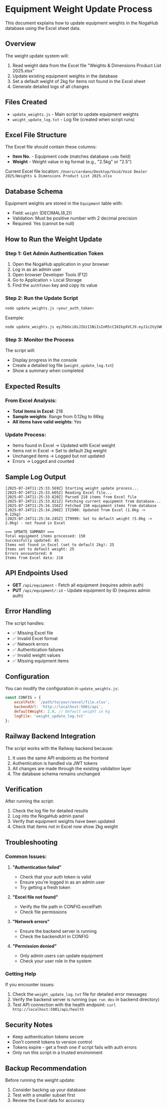 # Equipment Weight Update Process

This document explains how to update equipment weights in the NogaHub database using the Excel sheet data.

## Overview

The weight update system will:
1. Read weight data from the Excel file "Weights & Dimensions Product List 2025.xlsx"
2. Update existing equipment weights in the database
3. Set a default weight of 2kg for items not found in the Excel sheet
4. Generate detailed logs of all changes

## Files Created

- `update_weights.js` - Main script to update equipment weights
- `weight_update_log.txt` - Log file (created when script runs)

## Excel File Structure

The Excel file should contain these columns:
- **Item No.** - Equipment code (matches database `code` field)
- **Weight** - Weight value in kg format (e.g., "2.5kg" or "2.5")

Current Excel file location: `/Users/cardano/Desktop/Void/Void Dealer 2025/Weights & Dimensions Product List 2025.xlsx`

## Database Schema

Equipment weights are stored in the `Equipment` table with:
- Field: `weight` (DECIMAL(8,2))
- Validation: Must be positive number with 2 decimal precision
- Required: Yes (cannot be null)

## How to Run the Weight Update

### Step 1: Get Admin Authentication Token

1. Open the NogaHub application in your browser
2. Log in as an admin user
3. Open browser Developer Tools (F12)
4. Go to Application > Local Storage
5. Find the `authToken` key and copy its value

### Step 2: Run the Update Script

```bash
node update_weights.js <your_auth_token>
```

Example:
```bash
node update_weights.js eyJhbGciOiJIUzI1NiIsInR5cCI6IkpXVCJ9.eyJ1c2VySWQiOjEsInJvbGUiOiJhZG1pbiIsImlhdCI6MTY5...
```

### Step 3: Monitor the Process

The script will:
- Display progress in the console
- Create a detailed log file (`weight_update_log.txt`)
- Show a summary when completed

## Expected Results

### From Excel Analysis:
- **Total items in Excel**: 218
- **Sample weights**: Range from 0.12kg to 66kg
- **All items have valid weights**: Yes

### Update Process:
- Items found in Excel → Updated with Excel weight
- Items not in Excel → Set to default 2kg weight
- Unchanged items → Logged but not updated
- Errors → Logged and counted

## Sample Log Output

```
[2025-07-24T11:25:33.569Z] Starting weight update process...
[2025-07-24T11:25:33.605Z] Reading Excel file...
[2025-07-24T11:25:33.820Z] Parsed 218 items from Excel file
[2025-07-24T11:25:33.821Z] Fetching current equipment from database...
[2025-07-24T11:25:34.156Z] Fetched 150 equipment items from database
[2025-07-24T11:25:34.200Z] IT2900: Updated from Excel (1.0kg -> 0.12kg)
[2025-07-24T11:25:34.245Z] IT9999: Set to default weight (5.0kg -> 2.0kg) - not found in Excel

=== UPDATE SUMMARY ===
Total equipment items processed: 150
Successfully updated: 45
Items not found in Excel (set to default 2kg): 25
Items set to default weight: 25
Errors encountered: 0
Items from Excel data: 218
```

## API Endpoints Used

- **GET** `/api/equipment` - Fetch all equipment (requires admin auth)
- **PUT** `/api/equipment/:id` - Update equipment by ID (requires admin auth)

## Error Handling

The script handles:
- ✅ Missing Excel file
- ✅ Invalid Excel format
- ✅ Network errors
- ✅ Authentication failures
- ✅ Invalid weight values
- ✅ Missing equipment items

## Configuration

You can modify the configuration in `update_weights.js`:

```javascript
const CONFIG = {
    excelPath: '/path/to/your/excel/file.xlsx',
    backendUrl: 'http://localhost:5001/api',
    defaultWeight: 2.0, // Default weight in kg
    logFile: 'weight_update_log.txt'
};
```

## Railway Backend Integration

The script works with the Railway backend because:
1. It uses the same API endpoints as the frontend
2. Authentication is handled via JWT tokens
3. All changes are made through the existing validation layer
4. The database schema remains unchanged

## Verification

After running the script:
1. Check the log file for detailed results
2. Log into the NogaHub admin panel
3. Verify that equipment weights have been updated
4. Check that items not in Excel now show 2kg weight

## Troubleshooting

### Common Issues:

1. **"Authentication failed"**
   - Check that your auth token is valid
   - Ensure you're logged in as an admin user
   - Try getting a fresh token

2. **"Excel file not found"**
   - Verify the file path in CONFIG.excelPath
   - Check file permissions

3. **"Network errors"**
   - Ensure the backend server is running
   - Check the backendUrl in CONFIG

4. **"Permission denied"**
   - Only admin users can update equipment
   - Check your user role in the system

### Getting Help

If you encounter issues:
1. Check the `weight_update_log.txt` file for detailed error messages
2. Verify the backend server is running (`npm run dev` in backend directory)
3. Test API connection with the health endpoint: `curl http://localhost:5001/api/health`

## Security Notes

- Keep authentication tokens secure
- Don't commit tokens to version control
- Tokens expire - get a fresh one if script fails with auth errors
- Only run this script in a trusted environment

## Backup Recommendation

Before running the weight update:
1. Consider backing up your database
2. Test with a smaller subset first
3. Review the Excel data for accuracy